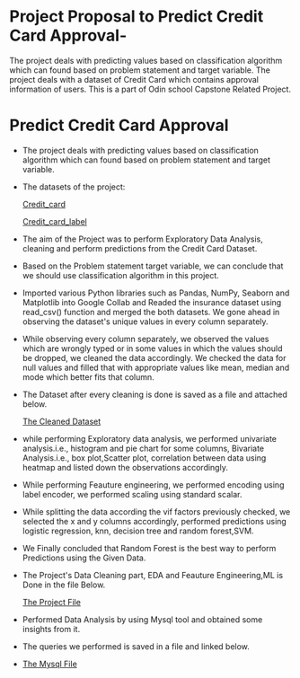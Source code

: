 # Project Proposal to Predict Credit Card Approval-
The project deals with predicting values based on classification algorithm which can found based on problem statement and target variable. The project deals with a dataset of Credit Card which contains approval information of users. This is a part of Odin school  Capstone Related Project.
# Predict Credit Card Approval

- The project deals with predicting values based on classification algorithm which can found based on problem statement and target variable.

- The datasets of the project:

  [Credit_card](https://github.com/HarshalShimpi027/Project-Proposal-to-Predict-Credit-Card-Approval/blob/main/Credit_card.csv)

  [Credit_card_label](https://github.com/HarshalShimpi027/Project-Proposal-to-Predict-Credit-Card-Approval/blob/main/Credit_card_label.csv)

- The aim of the Project was to perform Exploratory Data Analysis, cleaning and perform predictions from the Credit Card Dataset.

- Based on the Problem statement target variable, we can conclude that we should use classification algorithm in this project.

- Imported various Python libraries such as Pandas, NumPy, Seaborn and Matplotlib into Google Collab and Readed the insurance dataset using read_csv() function and merged the both datasets. We gone ahead in observing the dataset's unique values in every column separately.

- While observing every column separately, we observed the values which are wrongly typed or in some values in which the values should be dropped, we cleaned the data accordingly. We checked the data for null values and filled that with appropriate values like mean, median and mode which better fits that column.

- The Dataset after every cleaning is done is saved as a file and attached below.

  [The Cleaned Dataset](https://github.com/HarshalShimpi027/Project-Proposal-to-Predict-Credit-Card-Approval/blob/main/Cleaned%20Dataset.csv)

- while performing Exploratory data analysis, we performed univariate analysis.i.e., histogram and pie chart for some columns, Bivariate Analysis.i.e., box plot,Scatter plot, correlation between data using heatmap and listed down the observations accordingly.

- While performing Feauture engineering, we performed encoding using label encoder, we performed scaling using standard scalar.

- While splitting the data according the vif factors previously checked, we selected the x and y columns accordingly, performed predictions using logistic regression, knn, decision tree and random forest,SVM. 

- We Finally concluded that Random Forest is the best way to perform Predictions using the Given Data.

- The Project's Data Cleaning part, EDA and Feauture Engineering,ML is Done in the file Below.

  [The Project File ](https://github.com/HarshalShimpi027/Project-Proposal-to-Predict-Credit-Card-Approval/blob/main/Capstone_Project1.ipynb)


- Performed Data Analysis by using Mysql tool and obtained some insights from it.
- The queries we performed is saved in a file and linked below.
- [The Mysql File](https://github.com/HarshalShimpi027/Project-Proposal-to-Predict-Credit-Card-Approval/blob/main/MYSQL_Capstone_Project1.sql)
